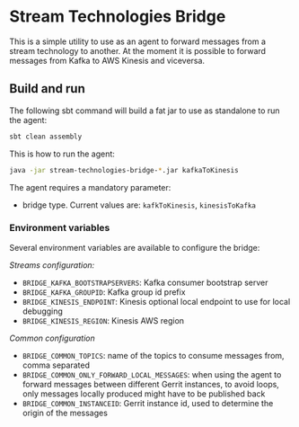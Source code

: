 # Stream Technologies Bridge
This is a simple utility to use as an agent to forward messages from a stream technology to another.
At the moment it is possible to forward messages from Kafka to AWS Kinesis and viceversa.

## Build and run

The following sbt command will build a fat jar to use as standalone to run the agent:

```bash
sbt clean assembly
```

This is how to run the agent:

```bash
java -jar stream-technologies-bridge-*.jar kafkaToKinesis
```

The agent requires a mandatory parameter:
* bridge type. Current values are: `kafkToKinesis`, `kinesisToKafka`

### Environment variables

Several environment variables are available to configure the bridge:

_Streams configuration:_
* `BRIDGE_KAFKA_BOOTSTRAPSERVERS`: Kafka consumer bootstrap server
* `BRIDGE_KAFKA_GROUPID`: Kafka group id prefix
* `BRIDGE_KINESIS_ENDPOINT`: Kinesis optional local endpoint to use for local debugging
* `BRIDGE_KINESIS_REGION`: Kinesis AWS region

_Common configuration_
* `BRIDGE_COMMON_TOPICS`: name of the topics to consume messages from, comma separated
* `BRIDGE_COMMON_ONLY_FORWARD_LOCAL_MESSAGES`: when using the agent to forward messages between different Gerrit instances,
  to avoid loops, only messages locally produced might have to be published back
* `BRIDGE_COMMON_INSTANCEID`: Gerrit instance id, used to determine the origin of the messages
